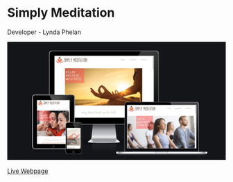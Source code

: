 # Simply Meditation
Developer - Lynda Phelan

![Mockup Image](docs/simply-meditation-responsive.JPG)

[Live Webpage](https://lyn-da.github.io/simply-meditation/)
